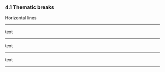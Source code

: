 ### 4.1 Thematic breaks

Horizontal lines

***

text

---

text

___

text

--------------------------